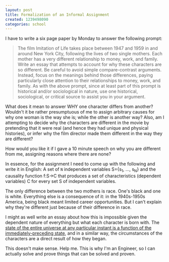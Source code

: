 ```yaml
---
layout: post
title: Formalization of an Informal Assignment
created: 1239498090
categories: school
---
```

I have to write a six page paper by Monday to answer the following prompt:
<blockquote>The film Imitation of Life takes place between 1947 and 1959 in and around New York City, following the lives of two single mothers. Each mother has a very different relationship to money, work, and family. Write an essay that attempts to account for why these characters are so different. Be careful to avoid simple compare-contrast arguments. Instead, focus on the meanings behind those differences, paying particularly close attention to their relationships to money, work, and family. As with the above prompt, since at least part of this prompt is historical and/or sociological in nature, use one historical, sociological, or critical source to assist you in your argument.</blockquote>
What does it mean to answer WHY one character differs from another? Wouldn't it be rather presumptuous of me to assign arbitrary causes for why one woman is the way she is; while the other is another way? Also, am I attempting to decide why the characters are different in the movie by pretending that it were real (and hence they had unique and physical histories), or infer why the film director made them different in the way they are different?

How would you like it if I gave a 10 minute speech on why you are different from me, assigning reasons where there are none?

In essence, for the assignment I need to come up with the following and write it in English: A set of <code>N</code> independent variables S={s<sub>1</sub>, ..., s<sub>N</sub>} and the causality function f:S→C that produces a set of characteristics (dependent variables) C for every set S of independent variables.

The only difference between the two mothers is race. One's black and one is white. Everything else is a consequence of it: in the 1940s-1950s America, being black meant limited career opportunities. But I can't explain why they're different just because of their difference in race.

I might as well write an essay about how this is impossible given the dependent nature of everything but what each character is born with. The <a href="/posts/predictable-universe">state of the entire universe at any particular instant is a function of the immediately-preceding state</a>, and in a similar way, the circumstances of the characters are a direct result of how they began.

This doesn't make sense. Help me. This is why I'm an Engineer, so I can actually solve and prove things that can be solved and proven.
